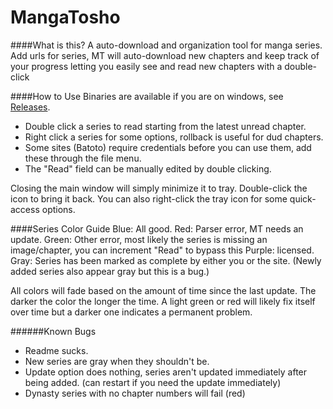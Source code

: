 # MangaTosho

####What is this?
A auto-download and organization tool for manga series. Add urls for series, MT will auto-download new chapters and keep track of your progress letting you easily see and read new chapters with a double-click

####How to Use
Binaries are available if you are on windows, see [Releases](https://github.com/NeverDecaf/MangaTosho/releases/latest).

* Double click a series to read starting from the latest unread chapter.
* Right click a series for some options, rollback is useful for dud chapters.
* Some sites (Batoto) require credentials before you can use them, add these through the file menu.
* The "Read" field can be manually edited by double clicking.

Closing the main window will simply minimize it to tray. Double-click the icon to bring it back. You can also right-click the tray icon for some quick-access options.

####Series Color Guide
Blue: All good.
Red: Parser error, MT needs an update.
Green: Other error, most likely the series is missing an image/chapter, you can increment "Read" to bypass this
Purple: licensed.
Gray: Series has been marked as complete by either you or the site. (Newly added series also appear gray but this is a bug.)

All colors will fade based on the amount of time since the last update. The darker the color the longer the time. A light green or red will likely fix itself over time but a darker one indicates a permanent problem.

######Known Bugs
* Readme sucks.
* New series are gray when they shouldn't be.
* Update option does nothing, series aren't updated immediately after being added. (can restart if you need the update immediately)
* Dynasty series with no chapter numbers will fail (red)
